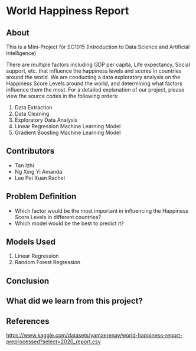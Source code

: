 # World Happiness Report

## About

This is a Mini-Project for SC1015 (Introduction to Data Science and Artificial Intelligence)

There are multiple factors including GDP per capita, Life expectancy, Social support, etc. that influence the happiness levels and scores in countries around the world.
We are conducting a data exploratory analysis on the Happiness Score Levels around the world, and determining what factors influence them the most. For a detailed explanation of our project, please view the source codes in the following orders:
1. Data Extraction
2. Data Cleaning
3. Exploratory Data Analysis
4. Linear Regression Machine Learning Model
5. Gradient Boosting Machine Learning Model
  
## Contributors

- Tan Izhi
- Ng Xing Yi Amanda
- Lee Pei Xuan Rachel

## Problem Definition

- Which factor would be the most important in influencing the Happiness Score Levels in different countries?
- Which model would be the best to predict it?

## Models Used

1. Linear Regression
2. Random Forest Regression

## Conclusion


## What did we learn from this project?


## References
https://www.kaggle.com/datasets/yamaerenay/world-happiness-report-preprocessed?select=2020_report.csv
